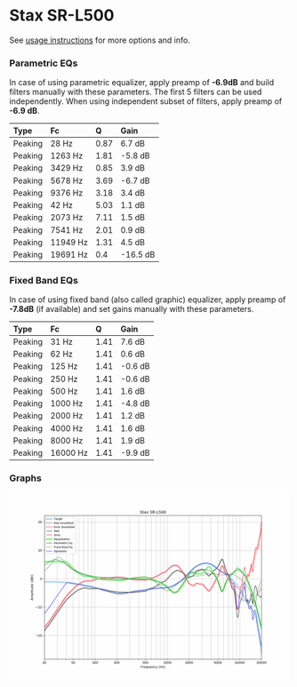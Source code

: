 # Stax SR-L500
See [usage instructions](https://github.com/jaakkopasanen/AutoEq#usage) for more options and info.

### Parametric EQs
In case of using parametric equalizer, apply preamp of **-6.9dB** and build filters manually
with these parameters. The first 5 filters can be used independently.
When using independent subset of filters, apply preamp of **-6.9 dB**.

| Type    | Fc       |    Q | Gain     |
|:--------|:---------|:-----|:---------|
| Peaking | 28 Hz    | 0.87 | 6.7 dB   |
| Peaking | 1263 Hz  | 1.81 | -5.8 dB  |
| Peaking | 3429 Hz  | 0.85 | 3.9 dB   |
| Peaking | 5678 Hz  | 3.69 | -6.7 dB  |
| Peaking | 9376 Hz  | 3.18 | 3.4 dB   |
| Peaking | 42 Hz    | 5.03 | 1.1 dB   |
| Peaking | 2073 Hz  | 7.11 | 1.5 dB   |
| Peaking | 7541 Hz  | 2.01 | 0.9 dB   |
| Peaking | 11949 Hz | 1.31 | 4.5 dB   |
| Peaking | 19691 Hz | 0.4  | -16.5 dB |

### Fixed Band EQs
In case of using fixed band (also called graphic) equalizer, apply preamp of **-7.8dB**
(if available) and set gains manually with these parameters.

| Type    | Fc       |    Q | Gain    |
|:--------|:---------|:-----|:--------|
| Peaking | 31 Hz    | 1.41 | 7.6 dB  |
| Peaking | 62 Hz    | 1.41 | 0.6 dB  |
| Peaking | 125 Hz   | 1.41 | -0.6 dB |
| Peaking | 250 Hz   | 1.41 | -0.6 dB |
| Peaking | 500 Hz   | 1.41 | 1.6 dB  |
| Peaking | 1000 Hz  | 1.41 | -4.8 dB |
| Peaking | 2000 Hz  | 1.41 | 1.2 dB  |
| Peaking | 4000 Hz  | 1.41 | 1.6 dB  |
| Peaking | 8000 Hz  | 1.41 | 1.9 dB  |
| Peaking | 16000 Hz | 1.41 | -9.9 dB |

### Graphs
![](./Stax%20SR-L500.png)